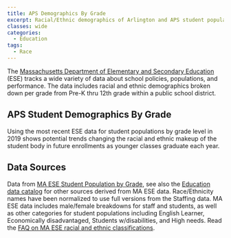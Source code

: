 ```yaml
---
title: APS Demographics By Grade
excerpt: Racial/Ethnic demographics of Arlington and APS student populations by grade. 
classes: wide
categories:
  - Education
tags:
  - Race
---
```


The [Massachusetts Department of Elementary and Secondary Education](https://www.doe.mass.edu/) (ESE) tracks a wide variety of data about school policies, populations, and performance.  The data includes racial and ethnic demographics broken down per grade from Pre-K thru 12th grade within a public school district.

## APS Student Demographics By Grade

Using the most recent ESE data for student populations by grade level in 2019 shows potential trends changing the racial and ethnic makeup of the student body in future enrollments as younger classes graduate each year.  

<figure>
  <div id="studentsbygrade"></div>
  <figcaption></figcaption>
</figure>

## Data Sources

Data from [MA ESE Student Population by Grade](/education/#Student%20population%20by%20Grade), see also the [Education data catalog](/catalog#datasets-about-schools) for other sources derived from MA ESE data.  Race/Ethnicity names have been normalized to use full versions from the Staffing data.  MA ESE data includes male/female breakdowns for staff and students, as well as other categories for student populations including English Learner, Economically disadvantaged, Students w/disabilities, and High needs.  Read the [FAQ on MA ESE racial and ethnic classifications](http://www.doe.mass.edu/infoservices/data/guides/race-faq.html).


<!-- Load d3/c3 tools and our visualizations -->
<link href="/assets/css/c3.css" rel="stylesheet">
<script src="/assets/js/d3.min.js" charset="utf-8"></script>
<script src="/assets/js/c3.min.js"></script>
<script src="/assets/js/dataread.js"></script>
<script>
// Headers to output in order (sort descending by APS Student population for Grade 12)
// Ensure colors are identical across charts
const colors = {
  Enrollment: 'black',
  White: 'red',
  Asian: 'orange',
  'Multi-Race, Non-Hispanic': 'yellow',
  'Hispanic/Latino': 'green',
  'African American': 'blue',
  'Native Hawaiian, Pacific Islander': 'indigo',
  'Native American': 'violet'
}
const demographics = [
  'White',
  'Asian',
  'Multi-Race, Non-Hispanic',
  'Hispanic/Latino',
  'African American',
  'Native Hawaiian, Pacific Islander',
  'Native American'
]
const studentsbygrade = [
  {
    Grade: 'PK',
    Enrollment: 89,
    White: '57.30',
    Asian: '22.47',
    'Hispanic/Latino': '3.37',
    'African American': '4.49',
    'Multi-Race, Non-Hispanic': '12.36',
    'Native Hawaiian, Pacific Islander': '0.00',
    'Native American': '0.00'
  },
  {
    Grade: 'K',
    Enrollment: 524,
    White: '62.98',
    Asian: '15.84',
    'Hispanic/Latino': '5.92',
    'African American': '2.29',
    'Multi-Race, Non-Hispanic': '12.79',
    'Native Hawaiian, Pacific Islander': '0.00',
    'Native American': '0.19'
  },
  {
    Grade: 'Gr.1',
    Enrollment: 594,
    White: '65.49',
    Asian: '15.15',
    'Hispanic/Latino': '6.57',
    'African American': '2.53',
    'Multi-Race, Non-Hispanic': '10.27',
    'Native Hawaiian, Pacific Islander': '0.00',
    'Native American': '0.00'
  },
  {
    Grade: 'Gr.2',
    Enrollment: 517,
    White: '69.83',
    Asian: '12.96',
    'Hispanic/Latino': '4.64',
    'African American': '2.90',
    'Multi-Race, Non-Hispanic': '9.67',
    'Native Hawaiian, Pacific Islander': '0.00',
    'Native American': '0.00'
  },
  {
    Grade: 'Gr.3',
    Enrollment: 533,
    White: '70.36',
    Asian: '19.51',
    'Hispanic/Latino': '5.25',
    'African American': '2.81',
    'Multi-Race, Non-Hispanic': '1.88',
    'Native Hawaiian, Pacific Islander': '0.00',
    'Native American': '0.19'
  },
  {
    Grade: 'Gr.4',
    Enrollment: 487,
    White: '71.87',
    Asian: '13.35',
    'Hispanic/Latino': '4.93',
    'African American': '3.49',
    'Multi-Race, Non-Hispanic': '5.95',
    'Native Hawaiian, Pacific Islander': '0.41',
    'Native American': '0.00'
  },
  {
    Grade: 'Gr.5',
    Enrollment: 507,
    White: '69.03',
    Asian: '13.02',
    'Hispanic/Latino': '6.31',
    'African American': '4.14',
    'Multi-Race, Non-Hispanic': '6.90',
    'Native Hawaiian, Pacific Islander': '0.20',
    'Native American': '0.39'
  },
  {
    Grade: 'Gr.6',
    Enrollment: 486,
    White: '73.25',
    Asian: '8.23',
    'Hispanic/Latino': '8.23',
    'African American': '4.12',
    'Multi-Race, Non-Hispanic': '6.17',
    'Native Hawaiian, Pacific Islander': '0.00',
    'Native American': '0.00'
  },
  {
    Grade: 'Gr.7',
    Enrollment: 455,
    White: '70.55',
    Asian: '11.65',
    'Hispanic/Latino': '7.25',
    'African American': '3.30',
    'Multi-Race, Non-Hispanic': '6.81',
    'Native Hawaiian, Pacific Islander': '0.22',
    'Native American': '0.22'
  },
  {
    Grade: 'Gr.8',
    Enrollment: 444,
    White: '73.87',
    Asian: '11.49',
    'Hispanic/Latino': '6.98',
    'African American': '2.70',
    'Multi-Race, Non-Hispanic': '4.73',
    'Native Hawaiian, Pacific Islander': '0.23',
    'Native American': '0.00'
  },
  {
    Grade: 'Gr.9',
    Enrollment: 368,
    White: '73.91',
    Asian: '9.78',
    'Hispanic/Latino': '5.43',
    'African American': '4.62',
    'Multi-Race, Non-Hispanic': '6.25',
    'Native Hawaiian, Pacific Islander': '0.00',
    'Native American': '0.00'
  },
  {
    Grade: 'Gr.10',
    Enrollment: 364,
    White: '73.90',
    Asian: '10.44',
    'Hispanic/Latino': '5.22',
    'African American': '4.40',
    'Multi-Race, Non-Hispanic': '6.04',
    'Native Hawaiian, Pacific Islander': '0.00',
    'Native American': '0.00'
  },
  {
    Grade: 'Gr.11',
    Enrollment: 342,
    White: '73.68',
    Asian: '11.99',
    'Hispanic/Latino': '6.73',
    'African American': '3.22',
    'Multi-Race, Non-Hispanic': '4.39',
    'Native Hawaiian, Pacific Islander': '0.00',
    'Native American': '0.00'
  },
  {
    Grade: 'Gr.12',
    Enrollment: 337,
    White: '77.15',
    Asian: '9.79',
    'Hispanic/Latino': '6.53',
    'African American': '3.86',
    'Multi-Race, Non-Hispanic': '2.37',
    'Native Hawaiian, Pacific Islander': '0.30',
    'Native American': '0.00'
  }
]

c3.generate({
  bindto: '#studentsbygrade',
  data: {
    x: 'Grade',
    type: 'bar',
    json: studentsbygrade,
    groups: [demographics],
    colors: colors,
    order: null,
    keys: {
      x: 'Grade', // it's possible to specify 'x' when category axis
      value: demographics.concat('Enrollment')
    },
    axes: {
      Enrollment: 'y2'
    },
    types: {
      Enrollment: 'line'
    }
  },
  grid: {
    y: {
      max: 1,
      padding: {
        top: 0,
        bottom: 0
      },
      tick: {
        format: d3.format('.0000')
      }
    }
  },
  axis: {
    x: {
      type: 'category',
      categories: demographics,
      tick: {
        centered: true
      }
    },
    y: {
      show: true,
      max: 100,
      label: {
        text: 'Percent of population',
        position: 'outer-middle'
      }
    },
    y2: {
      show: true,
      max: 700,
      label: {
        text: 'Enrollment per grade',
        position: 'outer-middle'
      }
    }
  }
})
</script>